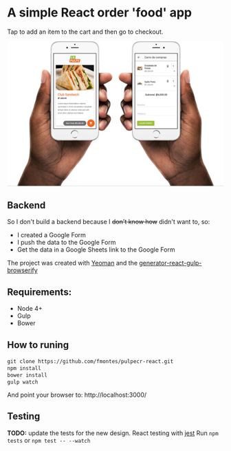# A simple React order 'food' app
Tap to add an item to the cart and then go to checkout.

![React order food](screenshots.jpg?raw=true "React order food")

## Backend
So I don't build a backend because I ~~don't know how~~ didn't want to, so:
- I created a Google Form
- I push the data to the Google Form
- Get the data in a Google Sheets link to the Google Form

The project was created with [Yeoman](http://yeoman.io/) and the [generator-react-gulp-browserify](https://github.com/randylien/generator-react-gulp-browserify/) 

## Requirements:
- Node 4+
- Gulp
- Bower

## How to runing
```
git clone https://github.com/fmontes/pulpecr-react.git
npm install
bower install
gulp watch
```
And point your browser to: http://localhost:3000/

## Testing
**TODO:** update the tests for the new design.
React testing with [jest](https://facebook.github.io/jest/)
Run ```npm tests``` or ```npm test -- --watch```


